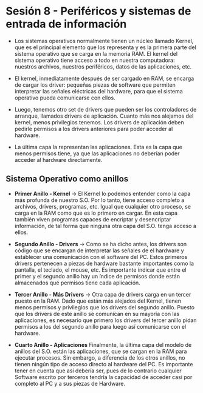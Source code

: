 # Sesión 8 - Periféricos y sistemas de entrada de información

* Los sistemas operativos normalmente tienen un núcleo llamado Kernel, que es el principal elemento que los representa y es la primera parte del sistema operativo que se carga en la memoria RAM. El kernel del sistema operativo tiene acceso a todo en nuestra computadora: nuestros archivos, nuestros periféricos, datos de las aplicaciones, etc.

* El kernel, inmediatamente después de ser cargado en RAM, se encarga de cargar los driver: pequeñas piezas de software que permiten interpretar las señales eléctricas del hardware, para que el sistema operativo pueda comunicarse con ellos.

* Luego, tenemos otro set de drivers que pueden ser los controladores de arranque, llamados drivers de aplicación. Cuanto más nos alejamos del kernel, menos privilegios tenemos. Los drivers de aplicación deben pedirle permisos a los drivers anteriores para poder acceder al hardware.

* La última capa la representan las aplicaciones. Esta es la capa que menos permisos tiene, ya que las aplicaciones no deberían poder acceder al hardware directamente.

## Sistema Operativo como anillos

* **Primer Anillo - Kernel** &rarr; El Kernel lo podemos entender como la capa más profunda de nuestro S.O. Por lo tanto, tiene acceso completo a archivos, drivers, programas, etc. Igual que cualquier otro proceso, se carga en la RAM como que es lo primero en cargar. En esta capa también viven programas capaces de encriptar y desencriptar información, de tal forma que ninguna otra capa del S.O. tenga acceso a ellos.

* **Segundo Anillo - Drivers** &rarr; Como se ha dicho antes, los drivers son código que se encargan de interpretar las señales de el hardware y establecer una comunicación con el software del PC. Estos primeros drivers pertenecen a piezas de hardware bastante importantes como la pantalla, el teclado, el mouse, etc. Es importante indicar que entre el primer y el segundo anillo hay un índice de permisos donde están almacenados qué permisos tiene cada aplicación. 

* **Tercer Anillo - Más Drivers** &rarr; Otra capa de drivers carga en un tercer puesto en la RAM. Dado que están más alejados del Kernel, tienen menos permisos y privilegios que los drivers del segundo anillo. Puesto que los drivers de este anillo se comunican en su mayoría con las aplicaciones, es necesario que primero los drivers del tercer anillo pidan permisos a los del segundo anillo para luego así comunicarse con el hardware.

* **Cuarto Anillo - Aplicaciones** Finalmente, la última capa del modelo de anillos del S.O. están las aplicaciones, que se cargan en la RAM para ejecutar procesos. Sin embargo, a diferencia de los otros anillos, no tienen ningún tipo de acceso directo al hardware del PC. Es importante tener en cuenta que así debería ser, pues de lo contrario cualquier Software escrito por terceros tendría la capacidad de acceder casi por completo al PC y a sus piezas de Hardware.